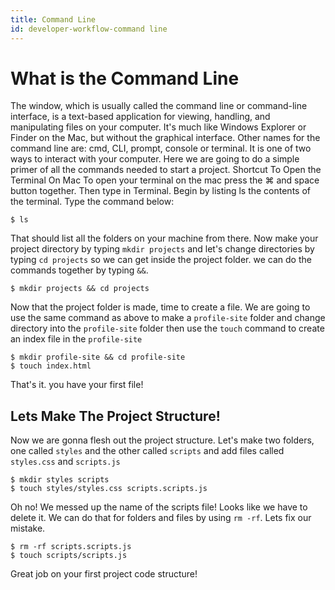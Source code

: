 ```yaml
---
title: Command Line
id: developer-workflow-command line
---
```

# What is the Command Line
The window, which is usually called the command line or command-line interface, is a text-based application for viewing, handling, and manipulating files on your computer. It's much like Windows Explorer or Finder on the Mac, but without the graphical interface. Other names for the command line are: cmd, CLI, prompt, console or terminal. It is one of two ways to interact with your computer. Here we are going to do a simple primer of all the commands needed to start a project.
Shortcut To Open the Terminal On Mac
To open your terminal on the mac press the  ⌘ and space button together. Then type in Terminal.
Begin by listing ls the contents of the terminal. Type the command below:
```console
$ ls
```
That should list all the folders on your machine from there. Now make your project directory by typing ```mkdir projects``` and let's change directories by typing ```cd projects``` so we can get inside the project folder. we can do the commands together by typing ```&&```.
```console
$ mkdir projects && cd projects
```
Now that the project folder is made, time to create a file. We are going to use the same command as above to make a ```profile-site``` folder and change directory into the ```profile-site``` folder then use the ```touch``` command to create an index file in the ```profile-site```
```console
$ mkdir profile-site && cd profile-site
$ touch index.html
```
That's it. you have your first file!
## Lets Make The Project Structure!
Now we are gonna flesh out the project structure. Let's make two folders, one called ```styles``` and the other called ```scripts``` and add files called ```styles.css``` and ```scripts.js```
```console
$ mkdir styles scripts
$ touch styles/styles.css scripts.scripts.js
```
Oh no! We messed up the name of the scripts file! Looks like we have to delete it. We can do that for folders and files by using ```rm -rf```. Lets fix our mistake.
```console
$ rm -rf scripts.scripts.js
$ touch scripts/scripts.js
```
Great job on your first project code structure!